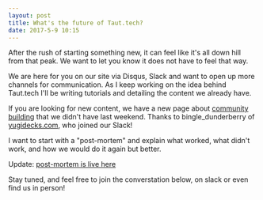 ```yaml
---
layout: post
title: What's the future of Taut.tech?
date: 2017-5-9 10:15
---
```


After the rush of starting something new,
it can feel like it's all down hill from that peak.
We want to let you know it does not have to feel that way.

We are here for you on our site via Disqus, Slack and want to open up more channels for communication.
As I keep working on the idea behind Taut.tech I'll be writing tutorials and detailing the content we already have.

If you are looking for new content, we have a new page about [community building](http://taut.tech/combuild-guide/) that we didn't have last weekend. Thanks to bingle_dunderberry of [yugidecks.com](https://yugidecks.com), who joined our Slack!

I want to start with a "post-mortem" and explain what worked, what didn't work, and how we would do it again but better.

Update: [post-mortem is live here](/post-mortem)

Stay tuned, and feel free to join the converstation below, on slack or even find us in person!
